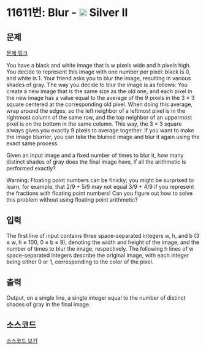 # 11611번: Blur - <img src="https://static.solved.ac/tier_small/9.svg" style="height:20px" /> Silver II

<!-- performance -->

<!-- 문제 제출 후 깃허브에 푸시를 했을 때 제출한 코드의 성능이 입력될 공간입니다.-->

<!-- end -->

## 문제

[문제 링크](https://boj.kr/11611)


<p>You have a black and white image that is w pixels wide and h pixels high. You decide to represent this image with one number per pixel: black is 0, and white is 1. Your friend asks you to blur the image, resulting in various shades of gray. The way you decide to blur the image is as follows: You create a new image that is the same size as the old one, and each pixel in the new image has a value equal to the average of the 9 pixels in the 3 × 3 square centered at the corresponding old pixel. When doing this average, wrap around the edges, so the left neighbor of a leftmost pixel is in the rightmost column of the same row, and the top neighbor of an uppermost pixel is on the bottom in the same column. This way, the 3 × 3 square always gives you exactly 9 pixels to average together. If you want to make the image blurrier, you can take the blurred image and blur it again using the exact same process.</p>

<p>Given an input image and a fixed number of times to blur it, how many distinct shades of gray does the final image have, if all the arithmetic is performed exactly?</p>

<p>Warning: Floating point numbers can be finicky; you might be surprised to learn, for example, that 2/9 + 5/9 may not equal 3/9 + 4/9 if you represent the fractions with floating point numbers! Can you figure out how to solve this problem without using floating point arithmetic?</p>



## 입력


<p>The first line of input contains three space-separated integers w, h, and b (3 ≤ w, h ≤ 100, 0 ≤ b ≤ 9), denoting the width and height of the image, and the number of times to blur the image, respectively. The following h lines of w space-separated integers describe the original image, with each integer being either 0 or 1, corresponding to the color of the pixel.</p>



## 출력


<p>Output, on a single line, a single integer equal to the number of distinct shades of gray in the final image.</p>



## 소스코드

[소스코드 보기](Blur.py)